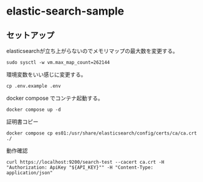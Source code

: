 # elastic-search-sample


##  セットアップ

elasticsearchが立ち上がらないのでメモリマップの最大数を変更する。

```
sudo sysctl -w vm.max_map_count=262144
```

環境変数をいい感じに変更する。
```
cp .env.example .env
```

docker compose でコンテナ起動する。

```
docker compose up -d
```

証明書コピー

```
docker compose cp es01:/usr/share/elasticsearch/config/certs/ca/ca.crt ./
```

動作確認
```
curl https://localhost:9200/search-test --cacert ca.crt -H "Authorization: ApiKey "${API_KEY}"" -H "Content-Type: application/json"
```